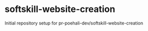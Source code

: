 # softskill-website-creation

Initial repository setup for pr-poehali-dev/softskill-website-creation
